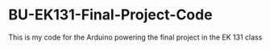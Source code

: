 # BU-EK131-Final-Project-Code
This is my code for the Arduino powering the final project in the EK 131 class
